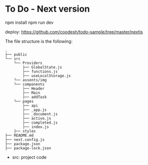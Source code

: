 # To Do - Next version

npm install
npm run dev

deploy: https://github.com/coodesh/todo-sample/tree/master/nextjs

The file structure is the following:
```
.
├── public
└── src
    └── Providers
        ├── GlobalState.js
        ├── functions.js
        ├── useLocalStorage.js
    └── assents/img
    └── components
        ├── Header
        ├── Main
        ├── addTask
    └── pages
        ├── api
        ├── _app.js
        ├── _document.js
        ├── active.js
        ├── completed.js
        ├── index.js
    ├── styles
├── README.md
├── next.config.js
├── package.json
├── package-lock.json

```
- src: project code

